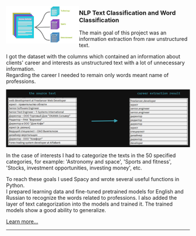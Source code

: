 <p>
  <img width=200" align='left' src="https://github.com/nik-kad/portfolio/blob/main/pictures/text_classification.jpg">
</p>

### NLP Text Classification and Word Classification


The main goal of this project was an information extraction from raw unstructured text.

I got the dataset with the columns which contained an information about clients' career and interests as unstructured text with a lot of unnecessary information.  
Regarding the career I needed to remain only words meant name of professions.

<p>
  <img align='center' src="https://github.com/nik-kad/portfolio/blob/main/pictures/career_extr_dark.png">
</p>

In the case of interests I had to categorize the texts in the 50 specified categories, for example: 'Astronomy and space', 'Sports and fitness', 'Stocks, investment opportunities, investing money', etc.

To reach these goals I used Spacy and wrote several useful functions in Python.  
I prepared learning data and fine-tuned pretrained models for English and Russian to recognize the words related to professions.
I also added the layer of text categorization into the models and trained it.
The trained models show a good ability to generalize.

[Learn more...](https://github.com/nik-kad/portfolio/blob/main/pictures/text_classification.jpg)

---

